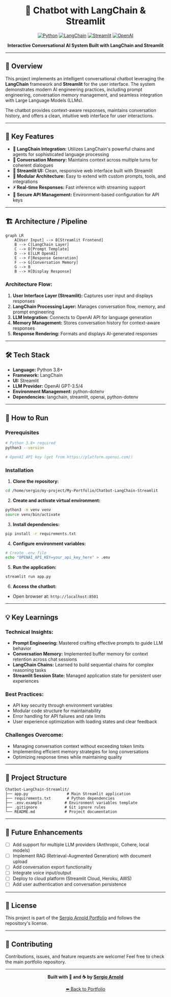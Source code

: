 <div align="center">

# 🤖 Chatbot with LangChain & Streamlit

[![Python](https://img.shields.io/badge/Python-3.8%2B-blue?logo=python&logoColor=white)](https://www.python.org/)
[![LangChain](https://img.shields.io/badge/LangChain-Latest-green?logo=chainlink&logoColor=white)](https://www.langchain.com/)
[![Streamlit](https://img.shields.io/badge/Streamlit-1.28%2B-FF4B4B?logo=streamlit&logoColor=white)](https://streamlit.io/)
[![OpenAI](https://img.shields.io/badge/OpenAI-API-412991?logo=openai&logoColor=white)](https://openai.com/)

**Interactive Conversational AI System Built with LangChain and Streamlit**

</div>

---

## 📖 Overview

This project implements an intelligent conversational chatbot leveraging the **LangChain** framework and **Streamlit** for the user interface. The system demonstrates modern AI engineering practices, including prompt engineering, conversation memory management, and seamless integration with Large Language Models (LLMs).

The chatbot provides context-aware responses, maintains conversation history, and offers a clean, intuitive web interface for user interactions.

---

## 🎯 Key Features

- **🧠 LangChain Integration:** Utilizes LangChain's powerful chains and agents for sophisticated language processing
- **💬 Conversation Memory:** Maintains context across multiple turns for coherent dialogues
- **🎨 Streamlit UI:** Clean, responsive web interface built with Streamlit
- **🔌 Modular Architecture:** Easy to extend with custom prompts, tools, and integrations
- **⚡ Real-time Responses:** Fast inference with streaming support
- **🔐 Secure API Management:** Environment-based configuration for API keys

---

## 🏗️ Architecture / Pipeline

```mermaid
graph LR
    A[User Input] --> B[Streamlit Frontend]
    B --> C[LangChain Layer]
    C --> D[Prompt Template]
    D --> E[LLM OpenAI]
    E --> F[Response Generation]
    F --> G[Conversation Memory]
    G --> B
    B --> H[Display Response]
```

### **Architecture Flow:**

1. **User Interface Layer (Streamlit):** Captures user input and displays responses
2. **LangChain Processing Layer:** Manages conversation flow, memory, and prompt engineering
3. **LLM Integration:** Connects to OpenAI API for language generation
4. **Memory Management:** Stores conversation history for context-aware responses
5. **Response Rendering:** Formats and displays AI-generated responses

---

## 🛠️ Tech Stack

- **Language:** Python 3.8+
- **Framework:** LangChain
- **UI:** Streamlit
- **LLM Provider:** OpenAI GPT-3.5/4
- **Environment Management:** python-dotenv
- **Dependencies:** langchain, streamlit, openai, python-dotenv

---

## 🚀 How to Run

### Prerequisites
```bash
# Python 3.8+ required
python3 --version

# OpenAI API key (get from https://platform.openai.com/)
```

### Installation

1. **Clone the repository:**
```bash
cd /home/sergio/my-project/My-Portfolio/Chatbot-LangChain-Streamlit
```

2. **Create and activate virtual environment:**
```bash
python3 -m venv venv
source venv/bin/activate
```

3. **Install dependencies:**
```bash
pip install -r requirements.txt
```

4. **Configure environment variables:**
```bash
# Create .env file
echo "OPENAI_API_KEY=your_api_key_here" > .env
```

5. **Run the application:**
```bash
streamlit run app.py
```

6. **Access the chatbot:**
- Open browser at: `http://localhost:8501`

---

## 💡 Key Learnings

### **Technical Insights:**
- **Prompt Engineering:** Mastered crafting effective prompts to guide LLM behavior
- **Conversation Memory:** Implemented buffer memory for context retention across chat sessions
- **LangChain Chains:** Learned to build sequential chains for complex reasoning tasks
- **Streamlit Session State:** Managed application state for persistent user experiences

### **Best Practices:**
- API key security through environment variables
- Modular code structure for maintainability
- Error handling for API failures and rate limits
- User experience optimization with loading states and clear feedback

### **Challenges Overcome:**
- Managing conversation context without exceeding token limits
- Implementing efficient memory strategies for long conversations
- Optimizing response times while maintaining quality

---

## 📁 Project Structure

```
Chatbot-LangChain-Streamlit/
├── app.py                 # Main Streamlit application
├── requirements.txt       # Python dependencies
├── .env.example          # Environment variables template
├── .gitignore            # Git ignore rules
└── README.md             # Project documentation
```

---

## 🔮 Future Enhancements

- [ ] Add support for multiple LLM providers (Anthropic, Cohere, local models)
- [ ] Implement RAG (Retrieval-Augmented Generation) with document upload
- [ ] Add conversation export functionality
- [ ] Integrate voice input/output
- [ ] Deploy to cloud platform (Streamlit Cloud, Heroku, AWS)
- [ ] Add user authentication and conversation persistence

---

## 📝 License

This project is part of the [Sergio Arnold Portfolio](../) and follows the repository's license.

---

## 🤝 Contributing

Contributions, issues, and feature requests are welcome! Feel free to check the main portfolio repository.

---

<div align="center">

**Built with 🧠 and ☕ by [Sergio Arnold](https://github.com/sergioarnold87)**

[⬅️ Back to Portfolio](../)

</div>
